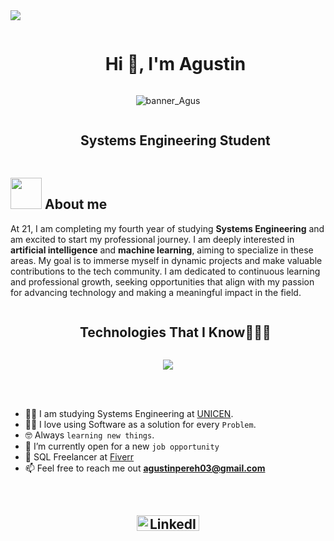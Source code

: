 <!--horizontal divider(gradiant)-->
<img src="https://user-images.githubusercontent.com/73097560/115834477-dbab4500-a447-11eb-908a-139a6edaec5c.gif">

<!--h1 without bottom border-->
<div id="user-content-toc">
  <ul align="center">
    <summary><h1 style="display: inline-block">Hi 👋, I'm Agustin</h1></summary>
  </ul>
</div>


<!--- image -->
<div align="center">
  <img  src="https://mir-s3-cdn-cf.behance.net/project_modules/max_1200/79731568097599.5b50bca477735.jpg"
       alt="banner_Agus" /></a>
</div>


<!--h2 without bottom border-->
<div id="user-content-toc">
  <ul align="center">
    <summary><h2 style="display: inline-block">Systems Engineering Student</h2></summary>
  </ul>
</div>

 ## <picture><img src = "https://github.com/7oSkaaa/7oSkaaa/blob/main/Images/about_me.gif?raw=true" width = 50px></picture> About me


<p>
        At 21, I am completing my fourth year of studying <strong>Systems Engineering</strong> and am excited to start my professional journey. I am deeply interested in <strong>artificial intelligence</strong> and <strong>machine learning</strong>, aiming to specialize in these areas. My goal is to immerse myself in dynamic projects and make valuable contributions to the tech community. I am dedicated to continuous learning and professional growth, seeking opportunities that align with my passion for advancing technology and making a meaningful impact in the field. </p>

<!--h1 without bottom border-->
<div id="user-content-toc">
  <ul align="center">
    <summary><h2 style="display: inline-block">Technologies That I Know👨🏻‍💻</h2></summary>
  </ul>
</div>
<!--tech stack icons-->
<p align="center">
  <a href="https://skillicons.dev">
    <img src="https://skillicons.dev/icons?i=py,java,cpp,html,css,postgres,mongodb,github,git,vscode,linux&perline=14" />
  </a>
</p>

<!--Intro start-->
<br><br>
- :student: I am studying Systems Engineering at [UNICEN](https://www.unicen.edu.ar).
- :technologist: I love using Software as a solution for every `Problem`.
- :nerd_face: Always `learning new things`.
- :thinking: I’m currently open for a new `job opportunity`
- :construction_worker: SQL Freelancer at [Fiverr](https://www.fiverr.com/agusperez03)
- 📫 Feel free to reach me out **agustinpereh03@gmail.com**
<br>
<h2 align="center">
  <a href="https://www.linkedin.com/in/agusperezs/" target="_blank">
    <img src="https://img.shields.io/badge/LinkedIn-%230077B5.svg?&style=flat-square&logo=linkedin&logoColor=white" alt="LinkedIn" width="100" height="25">
  </a>
</h2>






<!--Intro end-->




<!--  GitHub STATS
## <img src="https://media.giphy.com/media/iY8CRBdQXODJSCERIr/giphy.gif" width="35"><b> Github Stats </b>
<br>
<div align="center">
<a href="https://github.com/agusperez03">
  <img src="https://github-readme-stats.vercel.app/api?username=agusperez03&include_all_commits=true&count_private=true&show_icons=true&line_height=20&title_color=7A7ADB&icon_color=2234AE&text_color=D3D3D3&bg_color=0,000000,130F40" width="450"/>
  <img src="https://github-readme-stats.vercel.app/api/top-langs?username=agusperez03&show_icons=true&locale=en&layout=compact&line_height=20&title_color=7A7ADB&icon_color=2234AE&text_color=D3D3D3&bg_color=0,000000,130F40" width="375"  alt="AgustinPerez"/>
</a>
</div>
-->
